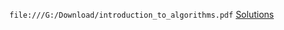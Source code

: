 ```file:///G:/Download/introduction_to_algorithms.pdf```
[Solutions](https://walkccc.github.io/CLRS/)
